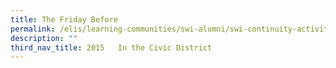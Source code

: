 ```yaml
---
title: The Friday Before
permalink: /elis/learning-communities/swi-alumni/swi-continuity-activities/the-friday-before/
description: ""
third_nav_title: 2015   In the Civic District
---
```

